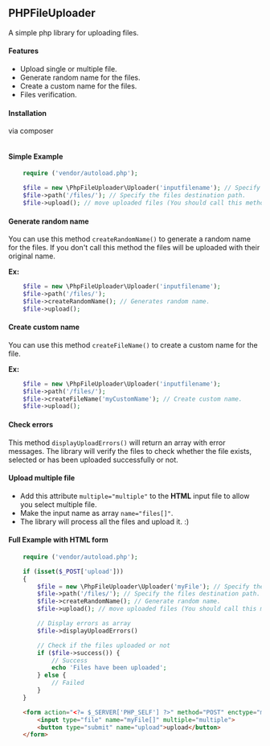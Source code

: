 ## PHPFileUploader
A simple php library for uploading files.

#### Features
* Upload single or multiple file.
* Generate random name for the files.
* Create a custom name for the files.
* Files verification.

#### Installation
via composer
``` bash

```

#### Simple Example
``` php
    require ('vendor/autoload.php');

    $file = new \PhpFileUploader\Uploader('inputfilename'); // Specify the input file name.
    $file->path('/files/'); // Specify the files destination path.
    $file->upload(); // move uploaded files (You should call this method at the end).
```

#### Generate random name
You can use this method ```createRandomName()``` to generate a random name for the files.
If you don't call this method the files will be uploaded with their original name.

**Ex:**
``` php
    $file = new \PhpFileUploader\Uploader('inputfilename');
    $file->path('/files/');
    $file->createRandomName(); // Generates random name.
    $file->upload();
```

#### Create custom name
You can use this method ```createFileName()``` to create a custom name for the file.

**Ex:**
``` php
    $file = new \PhpFileUploader\Uploader('inputfilename');
    $file->path('/files/');
    $file->createFileName('myCustomName'); // Create custom name.
    $file->upload();
```

#### Check errors
This method ```displayUploadErrors()``` will return an array with error messages.
The library will verify the files to check whether the file exists, selected or has been uploaded successfully or not.

#### Upload multiple file
* Add this attribute ```multiple="multiple"``` to the **HTML** input file to allow you select multiple file.
* Make the input name as array ```name="files[]"```.
* The library will process all the files and upload it. :)

#### Full Example with HTML form
``` php
    require ('vendor/autoload.php');

    if (isset($_POST['upload'])) 
    {
        $file = new \PhpFileUploader\Uploader('myFile'); // Specify the input file name.
        $file->path('/files/'); // Specify the files destination path.
        $file->createRandomName(); // Generate random name.
        $file->upload(); // move uploaded files (You should call this method at the end).

        // Display errors as array
        $file->displayUploadErrors()

        // Check if the files uploaded or not
		if ($file->success()) {
			// Success
			echo 'Files have been uploaded';
		} else {
			// Failed
		}
    }
```
``` html
    <form action="<?= $_SERVER['PHP_SELF'] ?>" method="POST" enctype="multipart/form-data">
	    <input type="file" name="myFile[]" multiple="multiple">
	    <button type="submit" name="upload">upload</button>
    </form>
```